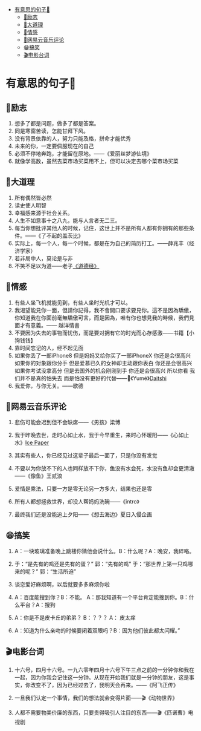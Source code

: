 

- [有意思的句子🍊](#有意思的句子)
  - [💪励志](#励志)
  - [🤔大道理](#大道理)
  - [💑情感](#情感)
  - [🎵网易云音乐评论](#网易云音乐评论)
  - [😁搞笑](#搞笑)
  - [🎬电影台词](#电影台词)

# 有意思的句子🍊

## 💪励志

1. 想多了都是问题，做多了都是答案。
2. 同是寒窗苦读，怎能甘拜下风。
3. 没有背景依靠的人，努力只能及格，拼命才能优秀
4. 未来的你，一定要佩服现在的自己
5. 必须不停地奔跑，才能留在原地。——《爱丽丝梦游仙境》
6. 就像学高数，虽然去菜市场买菜用不上，但可以决定去哪个菜市场买菜

## 🤔大道理

1. 所有偶然皆必然
2. 读史使人明智
3. 幸福感来源于社会关系。
4. 人生不如意事十之八九，能与人言者无二三。
5. 每当你想批评其他人的时候，记住，这世上并不是所有人都有你拥有的那些条件。——《了不起的盖茨比》
6. 实际上，每一个人，每一个时候，都是在为自己的简历打工。——薛兆丰（经济学家）
7. 若非局中人，莫论是与非
8. 不笑不足以为道——老子[《道德经》](https://hanyu.baidu.com/shici/detail?pid=0f43c7353d27872ff4248f57ef425e53&from=kg0&highlight=%E4%B8%8D%E7%AC%91%E4%B8%8D%E8%B6%B3%E4%BB%A5%E4%B8%BA%E9%81%93)



## 💑情感

1. 有些人坐飞机就能见到，有些人坐时光机才可以。
2. 我渴望能見你一面，但請你記得，我不會開口要求要見你。這不是因為驕傲，你知道我在你面前毫無驕傲可言，而是因為，唯有你也想見我的時候，我們見面才有意義。—— 越洋情書
3. 不要因为失去的事物而忧伤，而是要对拥有它的时光而心存感激——书籍【小狗钱钱】
4. 靠时间忘记的人，经不起见面
5. 如果你丢了一部iPhone8 但是妈妈又给你买了一部iPhoneX 你还是会很高兴 如果你的对象跟你分手 但是爱慕已久的女神却主动跟你表白 你还是会很高兴 如果你考试没拿高分 但是去国外的机会刚刚到手 你还是会很高兴 所以你看 我们并不是真的怕失去 而是怕没有更好的代替——🎵《Yumé》[Daitshi](orpheus://orpheus/pub/app.html#/m/artist/?id=1156303)
6. 我爱你，与你无关。——歌德



## 🎵网易云音乐评论

1. 悲伤可能会迟到但不会缺席——《男孩》梁博

2. 我于昨晚去世，走时心如止水，我于今早重生，来时心怀暖阳——《心如止水》[Ice Paper](orpheus://orpheus/pub/app.html#/m/artist/?id=12121264)

4. 其实有些人，你已经见过这辈子最后一面了，只是你没有发觉

5. 不要以为你放不下的人也同样放不下你，鱼没有水会死，水没有鱼却会更清澈——《像鱼》王贰浪

6. 爱情是乘法，只要一方是零无论另一方多大，结果也还是零

7. 所有人都想拯救世界，却没人帮妈妈洗碗——《intro》

8. 最终我们还是没能追上夕阳——《想去海边》夏日入侵企画



## 😁搞笑

1. A：一块玻璃准备晚上跳楼你猜他会说什么。B：什么呢？A：晚安，我碎咯。

2. 于：“是先有的鸡还是先有的蛋？” 郭：“先有的鸡” 于：“那世界上第一只鸡哪来的呢？” 郭：“生活所迫”
3. 谈恋爱好麻烦啊，以后就要多多麻烦你啦
4. A：百度能搜到你？B：不能。 A：那我知道有一个平台肯定能搜到你。B：什么平台？A：搜狗
5. A：你是不是皮卡丘的弟弟？ B：？？？ A： 皮太痒
6. A：知道为什么亲吻的时候要闭着双眼吗？B：因为他们彼此都太闪耀。”



## 🎬电影台词

1. 十六号，四月十六号。一九六零年四月十六号下午三点之前的一分钟你和我在一起，因为你我会记住这一分钟。从现在开始我们就是一分钟的朋友，这是事实，你改变不了，因为已经过去了，我明天会再来。——《阿飞正传》

2. 一旦我们认定一个事情，我们的想法就会变得片面——🎬《动物世界》

3. 人都不需要物美价廉的东西，只要贵得吸引人注目的东西——🎬《匹诺曹》电视剧